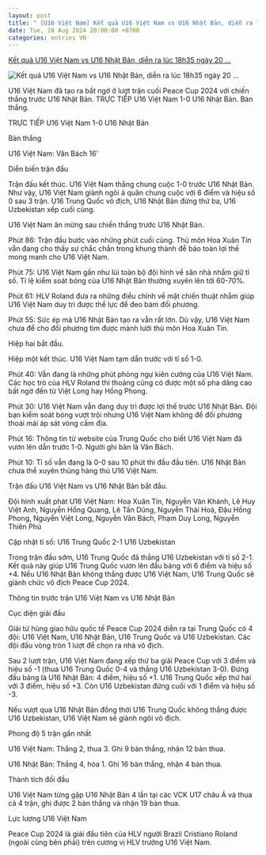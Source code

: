 ```yaml
---
layout: post
title: " [U16 Việt Nam] Kết quả U16 Việt Nam vs U16 Nhật Bản, diễn ra lúc 18h35 ngày 20 ..."
date: Tue, 20 Aug 2024 20:00:00 +0700
categories: entries VN
---
```

[Kết quả U16 Việt Nam vs U16 Nhật Bản, diễn ra lúc 18h35 ngày 20 ...](https://soha.vn/truc-tiep-bong-da-viet-nam-vs-nhat-ban-tuyen-viet-nam-vo-dich-bang-chien-thang-bat-ngo-198240820135826977.htm)

![Kết quả U16 Việt Nam vs U16 Nhật Bản, diễn ra lúc 18h35 ngày 20 ...](https://sohanews.sohacdn.com/zoom/600_315/160588918557773824/2024/8/20/ba5f19b9-8427-4a91-836a-e0b6e5dff742-1724095149468310895838-164-0-834-1280-crop-17241366154152038945597.jpg)

U16 Việt Nam đã tạo ra bất ngờ ở lượt trận cuối Peace Cup 2024 với chiến thắng trước U16 Nhật Bản. TRỰC TIẾP U16 Việt Nam 1-0 U16 Nhật Bản. Bàn thắng.

TRỰC TIẾP U16 Việt Nam 1-0 U16 Nhật Bản

Bàn thắng

U16 Việt Nam: Văn Bách 16'

Diễn biến trận đấu

Trận đấu kết thúc. U16 Việt Nam thắng chung cuộc 1-0 trước U16 Nhật Bản. Như vậy, U16 Việt Nam giành ngôi á quân chung cuộc với 6 điểm và hiệu số 0 sau 3 trận. U16 Trung Quốc vô địch, U16 Nhật Bản đứng thứ ba, U16 Uzbekistan xếp cuối cùng.

U16 Việt Nam ăn mừng sau chiến thắng trước U16 Nhật Bản.

Phút 86: Trận đấu bước vào những phút cuối cùng. Thủ môn Hoa Xuân Tín vẫn đang cho thấy sự chắc chắn trong khung thành để bảo toàn lợi thế mong manh cho U16 Việt Nam.

Phút 75: U16 Việt Nam gần như lùi toàn bộ đội hình về sân nhà nhằm giữ tỉ số. Tỉ lệ kiểm soát bóng của U16 Nhật Bản thường xuyên lên tới 60-70%.

Phút 61: HLV Roland đưa ra những điều chỉnh về mặt chiến thuật nhằm giúp U16 Việt Nam duy trì được thể lực để đeo bám đối phương.



Phút 55: Sức ép mà U16 Nhật Bản tạo ra vẫn rất lớn. Dù vậy, U16 Việt Nam chưa để cho đối phương tìm được mành lưới thủ môn Hoa Xuân Tín.

Hiệp hai bắt đầu.

Hiệp một kết thúc. U16 Việt Nam tạm dẫn trước với tỉ số 1-0.

Phút 40: Vẫn đang là những phút phòng ngự kiên cường của U16 Việt Nam. Các học trò của HLV Roland thi thoảng cũng có được một số pha dâng cao bất ngờ đến từ Việt Long hay Hồng Phong.

Phút 30: U16 Việt Nam vẫn đang duy trì được lợi thế trước U16 Nhật Bản. Đội bạn kiểm soát bóng vượt trội nhưng U16 Việt Nam không để đối phương thoải mái áp sát vòng cấm địa.

Phút 16: Thông tin từ website của Trung Quốc cho biết U16 Việt Nam đã vươn lên dẫn trước 1-0. Người ghi bàn là Văn Bách.

Phút 10: Tỉ số vẫn đang là 0-0 sau 10 phút thi đấu đầu tiên. U16 Nhật Bản chưa thể xuyên thủng hàng thủ U16 Việt Nam.

Trận đấu U16 Việt Nam vs U16 Nhật Bản bắt đầu.

Đội hình xuất phát U16 Việt Nam: Hoa Xuân Tín, Nguyễn Văn Khánh, Lê Huy Việt Anh, Nguyễn Hồng Quang, Lê Tấn Dũng, Nguyễn Thái Hoà, Đậu Hồng Phong, Nguyễn Việt Long, Nguyễn Văn Bách, Phạm Duy Long, Nguyễn Thiên Phú

Cập nhật tỉ số: U16 Trung Quốc 2-1 U16 Uzbekistan

Trong trận đấu sớm, U16 Trung Quốc đã thắng U16 Uzbekistan với tỉ số 2-1. Kết quả này giúp U16 Trung Quốc vươn lên đầu bảng với 6 điểm và hiệu số +4. Nếu U16 Nhật Bản không thắng được U16 Việt Nam, U16 Trung Quốc sẽ giành chức vô địch Peace Cup 2024.





Thông tin trước trận U16 Việt Nam vs U16 Nhật Bản

Cục diện giải đấu

Giải tứ hùng giao hữu quốc tế Peace Cup 2024 diễn ra tại Trung Quốc có 4 đội: U16 Việt Nam, U16 Nhật Bản, U16 Trung Quốc và U16 Uzbekistan. Các đội đấu vòng tròn 1 lượt để chọn ra nhà vô địch.

Sau 2 lượt trận, U16 Việt Nam đang xếp thứ ba giải Peace Cup với 3 điểm và hiệu số -1 (thua U16 Trung Quốc 0-4 và thắng U16 Uzbekistan 3-0). Đứng đầu bảng là U16 Nhật Bản: 4 điểm, hiệu số +1. U16 Trung Quốc xếp thứ hai với 3 điểm, hiệu số +3. Còn U16 Uzbekistan đứng cuối với 1 điểm và hiệu số -3.

Nếu vượt qua U16 Nhật Bản đồng thời U16 Trung Quốc không thắng được U16 Uzbekistan, U16 Việt Nam sẽ giành ngôi vô địch.

Phong độ 5 trận gần nhất

U16 Việt Nam: Thắng 2, thua 3. Ghi 9 bàn thắng, nhận 12 bàn thua.

U16 Nhật Bản: Thắng 4, hòa 1. Ghi 16 bàn thắng, nhận 4 bàn thua.

Thành tích đối đầu

U16 Việt Nam từng gặp U16 Nhật Bản 4 lần tại các VCK U17 châu Á và thua cả 4 trận, ghi được 2 bàn thắng và nhận 19 bàn thua.

Lực lượng U16 Việt Nam

Peace Cup 2024 là giải đầu tiên của HLV người Brazil Cristiano Roland (ngoài cùng bên phải) trên cương vị HLV trưởng U16 Việt Nam.





